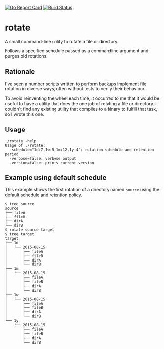 [![Go Report Card](http://goreportcard.com/badge/mattbostock/rotate)](http://goreportcard.com/report/mattbostock/rotate)
[![Build Status](https://travis-ci.org/mattbostock/rotate.svg?branch=master)](https://travis-ci.org/mattbostock/rotate)

# rotate

A small command-line utility to rotate a file or directory.

Follows a specified schedule passed as a commandline argument and purges old rotations.

## Rationale

I've seen a number scripts written to perform backups implement file rotation
in diverse ways, often without tests to verify their behaviour.

To avoid reinventing the wheel each time, it occurred to me that it would be
useful to have a utility that does the one job of rotating a file or directory.
I couldn't find any existing utility that compiles to a binary to fulfill that
task, so I wrote this one.

## Usage

```
./rotate -help
Usage of ./rotate:
  -schedule="1d:7,1w:5,1m:12,1y:4": rotation schedule and retention period
  -verbose=false: verbose output
  -version=false: prints current version
```

## Example using default schedule
This example shows the first rotation of a directory named `source` using the default schedule and retention policy.

```
$ tree source
source
├── fileA
├── fileB
├── dirA
└── dirB
$ rotate source target
$ tree target
target
├── 1d
│   └── 2015-08-15
│       ├── fileA
│       ├── fileB
│       ├── dirA
│       └── dirB
├── 1m
│   └── 2015-08-15
│       ├── fileA
│       ├── fileB
│       ├── dirA
│       └── dirB
├── 1w
│   └── 2015-08-15
│       ├── fileA
│       ├── fileB
│       ├── dirA
│       └── dirB
└── 1y
    └── 2015-08-15
        ├── fileA
        ├── fileB
        ├── dirA
        └── dirB
```
